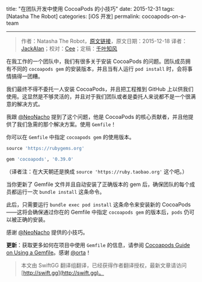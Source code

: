 title: "在团队开发中使用 CocoaPods 的小技巧"
date: 2015-12-31
tags: [Natasha The Robot]
categories: [iOS 开发]
permalink: cocoapods-on-a-team

---
> 作者：Natasha The Robot，[原文链接](http://natashatherobot.com/cocoapods-on-a-team/)，原文日期：2015-12-18
> 译者：[JackAlan](http://ijack.pw/)；校对：[Cee](https://github.com/Cee)；定稿：[千叶知风](http://weibo.com/xiaoxxiao)
  







<!--此处开始正文-->

在我工作的一个团队中，我们有很多关于安装 CocoaPods 的问题。团队成员拥有不同的 `cocoapods gem` 的安装版本，并且当有人运行 `pod install` 时，会将事情搞得一团糟。

我们最终不得不委托一人安装 CocoaPods，并且把工程推到 GitHub 上以供我们使用。这显然是不够灵活的，并且对于我们团队或者是委托人来说都不是一个很满意的解决方式。

<!--more-->

我跟 [@NeoNacho](https://twitter.com/NeoNacho) 提到了这个问题，他是 CocoaPods 的核心贡献者，并且他提供了我们急需的那个解决方案。使用 `Gemfile`！

你可以在 `Gemfile` 中指定 `cocoapods gem` 的使用版本。

```ruby
source 'https://rubygems.org'

gem 'cocoapods', '0.39.0'

```

（译者注：在大天朝还是换成 `source 'https://ruby.taobao.org'` 这个吧。）

当你更新了 Gemfile 文件并且自动安装了正确版本的 gem 后，确保团队的每个成员都运行一次 `bundle install` 这条命令。

此后，只需要运行 `bundle exec pod install` 这条命令来安装新的 CocoaPods——这将会确保通过你在的 Gemfile 中指定 `cocoapods gem` 的版本后，`pods` 仍可以被正确的安装。

感谢 [@NeoNacho](https://twitter.com/NeoNacho) 提供的小技巧。

**更新**：获取更多如何在项目中使用 `Gemfile` 的信息，请参阅 [Cocoapods Guide on Using a Gemfile](https://guides.cocoapods.org/using/a-gemfile.html)。感谢 [@orta](https://twitter.com/orta/status/677972879988932608)！
> 本文由 SwiftGG 翻译组翻译，已经获得作者翻译授权，最新文章请访问 [http://swift.gg](http://swift.gg)。